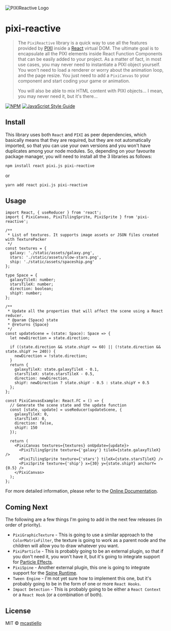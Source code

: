 ![PIXIReactive Logo](./docs/public./static/assets/pixi-reactive.png)
# pixi-reactive
> The `PixiReactive` library is a quick way to use all the features provided by [PIXI](http://pixijs.download/release/docs/index.html)
> inside a [React](https://reactjs.org/) virtual DOM. The ultimate goal is to encapsulate all the PIXI elements inside React Function Components that can be easily added to your project. As a matter of fact, in most use cases, you may never need to instantiate a PIXI object yourself. You won't need to load a renderer or worry about the animation loop, and the page resize. You just need to add a `PixiCanvas` to your component and start coding your game or animation.
>
> You will also be able to mix HTML content with PIXI objects... I mean, you may never need it, but it's there...

[![NPM](https://img.shields.io/npm/v/pixi-reactive.svg)](https://www.npmjs.com/package/pixi-reactive) [![JavaScript Style Guide](https://img.shields.io/badge/code_style-standard-brightgreen.svg)](https://standardjs.com)

## Install
This library uses both `React` and `PIXI` as peer dependencies, which basically means that they are required, but they are not automatically imported, so that you can use your own versions and you won't have duplicates among your node modules. So, depending on your favourite package manager, you will need to install all the 3 libraries as follows:
```bash
npm install react pixi.js pixi-reactive
```
or
```bash
yarn add react pixi.js pixi-reactive
```

## Usage

```tsx
import React, { useReducer } from 'react';
import { PixiCanvas, PixiTilingSprite, PixiSprite } from 'pixi-reactive';

/**
 * List of textures. It supports image assets or JSON files created with TexturePacker
 */
const textures = {
  galaxy: './static/assets/galaxy.png',
  stars: './static/assets/slow-stars.png',
  ship: './static/assets/spaceship.png'
};

type Space = {
  galaxyTileX: number;
  starsTileX: number;
  direction: boolean;
  shipY: number;
};

/**
 * Update all the properties that will affect the scene using a React reducer.
 * @param {Space} state
 * @returns {Space}
 */
const updateScene = (state: Space): Space => {
  let newDirection = state.direction;

  if ((state.direction && state.shipY <= 60) || (!state.direction && state.shipY >= 240)) {
    newDirection = !state.direction;
  }
  return {
    galaxyTileX: state.galaxyTileX - 0.1,
    starsTileX: state.starsTileX - 0.5,
    direction: newDirection,
    shipY: newDirection ? state.shipY - 0.5 : state.shipY + 0.5
  };
};

const PixiCanvasExample: React.FC = () => {
  // Generate the scene state and the update function
  const [state, update] = useReducer(updateScene, {
    galaxyTileX: 0,
    starsTileX: 0,
    direction: false,
    shipY: 150
  });

  return (
    <PixiCanvas textures={textures} onUpdate={update}>
      <PixiTilingSprite texture={'galaxy'} tileX={state.galaxyTileX} />
      <PixiTilingSprite texture={'stars'} tileX={state.starsTileX} />
      <PixiSprite texture={'ship'} x={30} y={state.shipY} anchorY={0.5} />
    </PixiCanvas>
  );
};
```
For more detailed information, please refer to the [Online Documentation](https://mcastiello.github.io/pixi-reactive/).

## Coming Next
The following are a few things I'm going to add in the next few releases (in order of priority).
- `PixiGraphicTexture` - This is going to use a similar approach to the `ColorMatrixFilter`, the texture is going to work as a parent node and the children will allow you to draw whatever you want.
- `PixiParticle` - This is probably going to be an external plugin, so that if you don't need it, you won't have it, but it's going to integrate support for [Particle Effects](https://github.com/pixijs/pixi-particles).
- `PixiSpine` - Another external plugin, this one is going to integrate support for the [Spine Runtime](https://github.com/pixijs/pixi-spine).
- `Tween Engine` - I'm not yet sure how to implement this one, but it's probably going to be in the form of one or more `React Hooks`.
- `Impact Detection` - This is probably going to be either a `React Context` or a `React Hook` (or a combination of both).

## License

MIT © [mcastiello](https://github.com/mcastiello)
